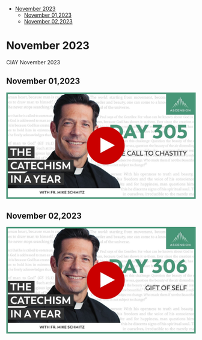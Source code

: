 <!-- toc -->

- [November 2023](#november-2023)
  * [November 01,2023](#november-012023)
  * [November 02,2023](#november-022023)

<!-- tocstop -->

# November 2023 #
CIAY November 2023

## November 01,2023 ##

[![The Call to Chastity](https://raw.githubusercontent.com/linusjf/CIAY/main/November/jpgs/Day305.jpg)](https://youtu.be/NuZBc3M5pao "The Call to Chastity")

## November 02,2023 ##

[![Gift of Self](https://raw.githubusercontent.com/linusjf/CIAY/main/November/jpgs/Day306.jpg)](https://youtu.be/5N6aWCK_NIA "Gift of Self")
